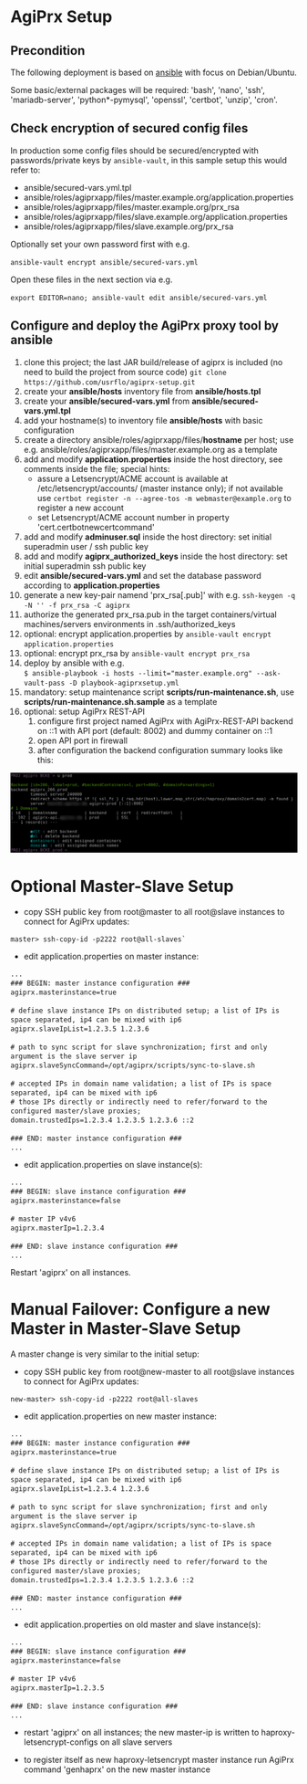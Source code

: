# AgiPrx Setup

## Precondition

The following deployment is based on [ansible](https://docs.ansible.com/ansible/latest/) with focus on Debian/Ubuntu.

Some basic/external packages will be required: 'bash', 'nano', 'ssh', 'mariadb-server', 'python*-pymysql', 'openssl', 'certbot', 'unzip', 'cron'.

## Check encryption of secured config files

In production some config files should be secured/encrypted with passwords/private keys by `ansible-vault`, in this sample setup this would refer to:

* ansible/secured-vars.yml.tpl
* ansible/roles/agiprxapp/files/master.example.org/application.properties
* ansible/roles/agiprxapp/files/master.example.org/prx_rsa
* ansible/roles/agiprxapp/files/slave.example.org/application.properties
* ansible/roles/agiprxapp/files/slave.example.org/prx_rsa

Optionally set your own password first with e.g.

`ansible-vault encrypt ansible/secured-vars.yml`

Open these files in the next section via e.g.

`export EDITOR=nano; ansible-vault edit ansible/secured-vars.yml`

## Configure and deploy the AgiPrx proxy tool by ansible

1. clone this project; the last JAR build/release of agiprx is included (no need to build the project from source code)
   `git clone https://github.com/usrflo/agiprx-setup.git`
1. create your **ansible/hosts** inventory file from **ansible/hosts.tpl**
1. create your **ansible/secured-vars.yml** from **ansible/secured-vars.yml.tpl**
1. add your hostname(s) to inventory file **ansible/hosts** with basic configuration
1. create a directory ansible/roles/agiprxapp/files/**hostname** per host; use e.g. ansible/roles/agiprxapp/files/master.example.org as a template
1. add and modify **application.properties** inside the host directory, see comments inside the file; special hints:
     - assure a Letsencrypt/ACME account is available at /etc/letsencrypt/accounts/ (master instance only); if not available use `certbot register -n --agree-tos -m webmaster@example.org` to register a new account 
     - set Letsencrypt/ACME account number in property 'cert.certbotnewcertcommand'
1. add and modify **adminuser.sql** inside the host directory: set initial superadmin user / ssh public key
1. add and modify **agiprx_authorized_keys** inside the host directory: set initial superadmin ssh public key
1. edit **ansible/secured-vars.yml** and set the database password according to **application.properties**
1. generate a new key-pair namend 'prx_rsa[.pub]' with e.g.
   `ssh-keygen -q -N '' -f prx_rsa -C agiprx`
1. authorize the generated prx_rsa.pub in the target containers/virtual machines/servers environments in .ssh/authorized_keys
1. optional: encrypt application.properties by
   `ansible-vault encrypt application.properties`
1. optional: encrypt prx_rsa by
   `ansible-vault encrypt prx_rsa`
1. deploy by ansible with e.g.<br>
   `$ ansible-playbook -i hosts --limit="master.example.org" --ask-vault-pass -D playbook-agiprxsetup.yml`
1. mandatory: setup maintenance script **scripts/run-maintenance.sh**, use **scripts/run-maintenance.sh.sample** as a template
1. optional: setup AgiPrx REST-API
     1. configure first project named AgiPrx with AgiPrx-REST-API backend on ::1 with API port (default: 8002) and dummy container on ::1
     1. open API port in firewall
     1. after configuration the backend configuration summary looks like this:
     
![Optional API backend configuration](docs/agiprx-api-backend-config.png)

# Optional Master-Slave Setup

* copy SSH public key from root@master to all root@slave instances to connect for AgiPrx updates:

```
master> ssh-copy-id -p2222 root@all-slaves`
```

* edit application.properties on master instance:

```
...
### BEGIN: master instance configuration ###
agiprx.masterinstance=true

# define slave instance IPs on distributed setup; a list of IPs is space separated, ip4 can be mixed with ip6
agiprx.slaveIpList=1.2.3.5 1.2.3.6

# path to sync script for slave synchronization; first and only argument is the slave server ip
agiprx.slaveSyncCommand=/opt/agiprx/scripts/sync-to-slave.sh

# accepted IPs in domain name validation; a list of IPs is space separated, ip4 can be mixed with ip6
# those IPs directly or indirectly need to refer/forward to the configured master/slave proxies;
domain.trustedIps=1.2.3.4 1.2.3.5 1.2.3.6 ::2

### END: master instance configuration ###
...
```

* edit application.properties on slave instance(s):

```
...
### BEGIN: slave instance configuration ###
agiprx.masterinstance=false

# master IP v4v6
agiprx.masterIp=1.2.3.4

### END: slave instance configuration ###
...
```

Restart 'agiprx' on all instances.


# Manual Failover: Configure a new Master in Master-Slave Setup

A master change is very similar to the initial setup:

* copy SSH public key from root@new-master to all root@slave instances to connect for AgiPrx updates:

```
new-master> ssh-copy-id -p2222 root@all-slaves
```

* edit application.properties on new master instance:

```
...
### BEGIN: master instance configuration ###
agiprx.masterinstance=true

# define slave instance IPs on distributed setup; a list of IPs is space separated, ip4 can be mixed with ip6
agiprx.slaveIpList=1.2.3.4 1.2.3.6

# path to sync script for slave synchronization; first and only argument is the slave server ip
agiprx.slaveSyncCommand=/opt/agiprx/scripts/sync-to-slave.sh

# accepted IPs in domain name validation; a list of IPs is space separated, ip4 can be mixed with ip6
# those IPs directly or indirectly need to refer/forward to the configured master/slave proxies;
domain.trustedIps=1.2.3.4 1.2.3.5 1.2.3.6 ::2

### END: master instance configuration ###
...
```

* edit application.properties on old master and slave instance(s):

```
...
### BEGIN: slave instance configuration ###
agiprx.masterinstance=false

# master IP v4v6
agiprx.masterIp=1.2.3.5

### END: slave instance configuration ###
...
```

* restart 'agiprx' on all instances; the new master-ip is written to haproxy-letsencrypt-configs on all slave servers

* to register itself as new haproxy-letsencrypt master instance run AgiPrx command 'genhaprx' on the new master instance
